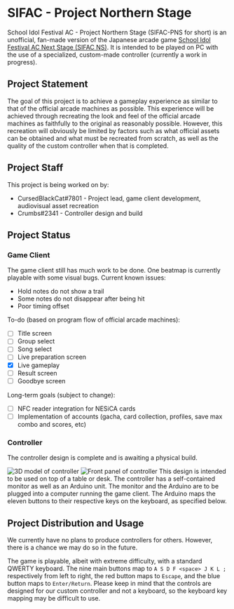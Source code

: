 # SIFAC - Project Northern Stage
School Idol Festival AC - Project Northern Stage (SIFAC-PNS for short) is an unofficial, fan-made version of the Japanese arcade game [School Idol Festival AC Next Stage (SIFAC NS)](http://www.lovelive-sifacns.jp). It is intended to be played on PC with the use of a specialized, custom-made controller (currently a work in progress).

## Project Statement
The goal of this project is to achieve a gameplay experience as similar to that of the official arcade machines as possible. This experience will be achieved through recreating the look and feel of the official arcade machines as faithfully to the original as reasonably possible. However, this recreation will obviously be limited by factors such as what official assets can be obtained and what must be recreated from scratch, as well as the quality of the custom controller when that is completed.

## Project Staff
This project is being worked on by:
* CursedBlackCat#7801 - Project lead, game client development, audiovisual asset recreation
* Crumbs#2341 - Controller design and build

## Project Status
### Game Client
The game client still has much work to be done. One beatmap is currently playable with some visual bugs.
Current known issues:
* Hold notes do not show a trail
* Some notes do not disappear after being hit
* Poor timing offset

To-do (based on program flow of official arcade machines):
- [ ] Title screen
- [ ] Group select
- [ ] Song select
- [ ] Live preparation screen
- [x] Live gameplay
- [ ] Result screen
- [ ] Goodbye screen

Long-term goals (subject to change):
- [ ] NFC reader integration for NESiCA cards
- [ ] Implementation of accounts (gacha, card collection, profiles, save max combo and scores, etc)

### Controller
The controller design is complete and is awaiting a physical build.

![3D model of controller](https://cdn.discordapp.com/attachments/617370153512075264/624073853873946642/unknown.png "3D model of controller")
![Front panel of controller](https://cdn.discordapp.com/attachments/617370153512075264/624120121761333248/unknown.png "Front panel of controller")
This design is intended to be used on top of a table or desk. The controller has a self-contained monitor as well as an Arduino unit. The monitor and the Arduino are to be plugged into a computer running the game client. The Arduino maps the eleven buttons to their respective keys on the keyboard, as specified below.

## Project Distribution and Usage
We currently have no plans to produce controllers for others. However, there is a chance we may do so in the future.

The game is playable, albeit with extreme difficulty, with a standard QWERTY keyboard. The nine main buttons map to `A S D F <space> J K L ;` respectively from left to right, the red button maps to `Escape`, and the blue button maps to `Enter/Return`. Please keep in mind that the controls are designed for our custom controller and not a keyboard, so the keyboard key mapping may be difficult to use.
